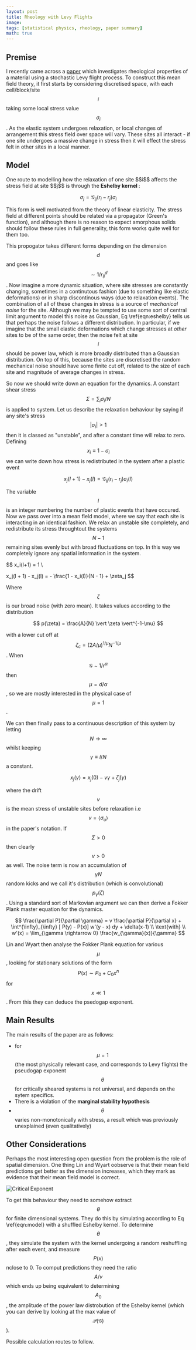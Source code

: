 ```yaml
---
layout: post
title: Rheology with Levy Flights
image: 
tags: [statistical physics, rheology, paper summary]
math: true
---
```



<script src='https://cdnjs.cloudflare.com/ajax/libs/mathjax/2.7.5/MathJax.js?config=TeX-MML-AM_CHTML' async></script>

<h2> Premise </h2>


I recently came across a <a href="https:/fill.in.later.com">paper</a> which investigates rheological properties of a material using a stochastic Levy flight process. To construct this mean field theory, it first starts by considering discretised space, with each cell/block/site $$i$$ taking some local stress value $$\sigma_i$$. As the elastic system undergoes relaxation, or local changes of arrangement this stress field over space will vary. These sites all interact - if one site undergoes a massive change in stress then it will effect the stress felt in other sites in a local manner.

<h2> Model  </h2>
One route to modelling how the relaxation of one site $$i$$ affects the stress field at site $$j$$ is through the <b> Eshelby kernel </b>:

$$
\sigma_j = \mathcal{G}_{ij}( r_i - r_j ) \sigma_i \tag{1} \label{eqn:eshelby}
$$

This form is well motivated from the theory of linear elasticity. The stress field at different points should be related via a propagator (Green's function), and although there is no reason to expect amorphous solids should follow these rules in full generality, this form works quite well for them too. 

This propogator takes different forms depending on the dimension $$d$$ and goes like $$\sim 1/r_{ij}^d $$. Now imagine a more dynamic situation, where site stresses are constantly changing, sometimes in a continutous fashion (due to something like elastic deformations) or in sharp discontinous ways (due to relaxation events). The combination of all of these changes in stress is a source of <i> mechanical noise </i> for the site. Although we may be tempted to use some sort of central limit argument to model this noise as Gaussian, Eq \ref{eqn:eshelby} tells us that perhaps the noise follows a different distribution. In particular, if we imagine that the small elastic deformations which change stresses at <i>other </i> sites to be of the same order, then the noise felt at site $$i$$ should be power law, which is more broadly distributed than a Gaussian distribution. On top of this, because the sites are discretised the random mechanical noise should have some finite cut off, related to the size of each site and magnitude of average changes in stress.

So now we should write down an equation for the dynamics. A constant shear stress $$\Sigma = \sum_i \sigma_i/N$$ is applied to system.  Let us describe the relaxation behaviour by saying if any site's stress  $$\vert \sigma_i \vert > 1$$ then it is classed as "unstable", and after a constant time will relax to zero. Defining $$x_i \equiv 1 - \sigma_i$$ we can write down how stress is redistributed in the system after a plastic event

$$
x_j(l+1) - x_j(l) = \mathcal{G}_{ij}(r_i - r_j) \sigma_i(l) \tag{2} \label{eqn:model}
$$

The variable $$l$$ is an integer numbering the number of plastic events that have occured. Now we pass over into a mean field model, where we say that each site is interacting in an identical fashion. We relax an unstable site completely, and redistribute its stress throughtout the systems $$ N-1 $$ remaining sites evenly but with broad fluctuations on top. In this way we completely ignore any spatial information in the system.

$$
x_i(l+1) = 1 \\

x_j(l + 1) - x_j(l) = - \frac{1 - x_i(l)}{N - 1} + \zeta_j
$$

Where $$\zeta$$ is our broad noise (with zero mean). It takes values according to the distribution

$$
p(\zeta) = \frac{A}{N} \vert \zeta \vert^{-1-\mu}
$$

with a lower cut off at $$ \zeta_c = (2A/\mu)^{1/\mu} N ^{-1/\mu} $$. When $$\mathcal{G} \sim 1/r^{\alpha}$$ then $$\mu = d/\alpha$$, so we are mostly interested in the physical case of $$\mu=1$$.

We can then finally pass to a continuous description of this system by letting $$N \rightarrow \infty$$ whilst keeping $$ \gamma \equiv l/N$$ a constant.

$$
x_j(\gamma) = x_j(0) - v \gamma + \tilde \zeta_j(\gamma) \tag{3} \label{eqn:levy-flight}
$$

where the drift $$v$$ is the mean stress of unstable sites before relaxation i.e $$v = \langle \sigma_u \rangle$$ in the paper's notation. If $$\Sigma > 0$$ then clearly $$ v > 0 $$ as well. The noise term is now an accumulation of $$\gamma N $$ random kicks and we call it's distribution (which is convolutional) $$ p_{\gamma}(\zeta)$$. Using a standard sort of Markovian argument we can then derive a Fokker Plank master equation for the dynamics.

$$
\frac{\partial P}{\partial \gamma} = v \frac{\partial P}{\partial x} + \int^{\infty}_{\infty} [ P(y) - P(x)]  w'(y - x) dy + \delta(x-1) \\
\text{with} \\
w'(x) = \lim_{\gamma \rightarrow 0} \frac{w_{\gamma}(x)}{\gamma}
$$

Lin and Wyart then analyse the Fokker Plank equation for various $$\mu$$, looking for stationary solutions of the form $$ P(x) \sim P_0 + C_0 x^{n} $$ for $$x \ll 1$$. From this they can deduce the psedogap exponent.


<h2> Main Results </h2>

The main results of the paper are as follows:

- for $$\mu = 1$$ (the most physically relevant case, and corresponds to Levy flights) the pseudogap exponent $$\theta$$ for critically sheared systems is not universal, and depends on the sytem specifics.
- There is a violation of the <b>marginal stability hypothesis</b>
-  $$\theta$$ varies non-monotonically with stress, a result which was previously unexplained (even qualitatively)

<h2> Other Considerations </h2>

Perhaps the most interesting open question from the problem is the role of spatial dimension. One thing Lin and Wyart oobserve is that their mean field predictions get better as the dimension increases, which they mark as evidence that their mean field model is correct.

![Critical Exponent](/img/mf_crit.png)

To get this behaviour they need to somehow extract $$\theta$$ for finite dimensional systems. They do this by simulating according to Eq \ref{eqn:model} with a shuffled Eshelby kernel. To determine $$\theta$$, they simulate the system with the kernel undergoing a random reshuffling after each event, and measure $$P(x)$$ nclose to 0. To comput predictions they need the ratio $$A/v$$ which ends up being equivalent to determining $$A_0$$, the amplitude of the power law distrobution of the Eshelby kernel (which you can derive by looking at the max value of $$\mathcal{P}(\mathcal{G})$$).

Possible calculation routes to follow.


